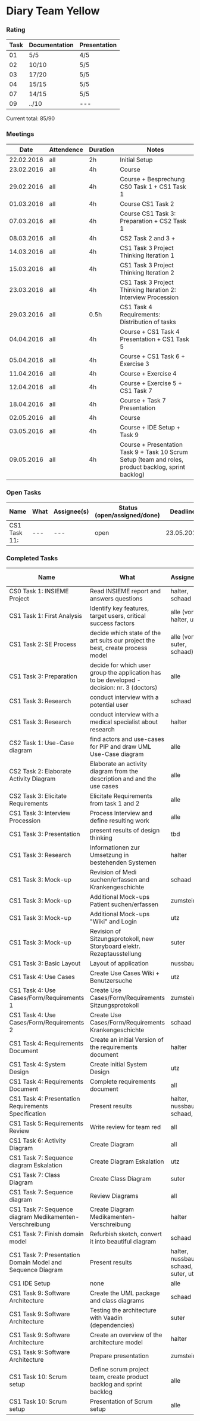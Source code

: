 # Diary Team Yellow

### Rating
| Task  | Documentation | Presentation|
| --- | --- | --- | 
| 01 | 5/5 | 4/5 | 
| 02 | 10/10 | 5/5 | 
| 03 | 17/20 | 5/5 | 
| 04 | 15/15 | 5/5 | 
| 07 | 14/15 | 5/5 | 
| 09 | ../10 | --- | 

Current total: 85/90
### Meetings
| Date | Attendence | Duration | Notes  |
| --- | --- | --- | --- |
| 22.02.2016 | all | 2h | Initial Setup |
| 23.02.2016 | all | 4h | Course |
| 29.02.2016 | all | 4h | Course + Besprechung CS0 Task 1 + CS1 Task 1 |
| 01.03.2016 | all | 4h | Course CS1 Task 2 |
| 07.03.2016 | all | 4h | Course CS1 Task 3: Preparation + CS2 Task 1 |
| 08.03.2016 | all | 4h | CS2 Task 2 and 3 +  |
| 14.03.2016 | all | 4h | CS1 Task 3 Project Thinking Iteration 1 |
| 15.03.2016 | all | 4h | CS1 Task 3 Project Thinking Iteration 2 |
| 23.03.2016 | all | 4h | CS1 Task 3 Project Thinking Iteration 2: Interview Procession |
| 29.03.2016 | all | 0.5h | CS1 Task 4 Requirements: Distribution of tasks |
| 04.04.2016 | all | 4h | Course + CS1 Task 4 Presentation + CS1 Task 5 |
| 05.04.2016 | all | 4h | Course + CS1 Task 6 + Exercise 3 |
| 11.04.2016 | all | 4h | Course + Exercise 4 |
| 12.04.2016 | all | 4h | Course + Exercise 5 + CS1 Task 7 |
| 18.04.2016 | all | 4h | Course + Task 7 Presentation |
| 02.05.2016 | all | 4h | Course  |
| 03.05.2016 | all | 4h | Course + IDE Setup + Task 9 |
| 09.05.2016 | all | 4h | Course + Presentation Task 9 + Task 10 Scrum Setup (team and roles, product backlog, sprint backlog) |

### Open Tasks
| Name  | What | Assignee(s)  | Status (open/assigned/done) | Deadline  |
| --- | --- | --- | --- | --- |
| CS1 Task 11:  | --- | --- | open | 23.05.2016 |


### Completed Tasks
| Name  | What | Assignee(s)  | Status (done) | Deadline  |
| --- | --- | --- | --- | --- |
| CS0 Task 1: INSIEME Project | Read INSIEME report and answers questions | halter, schaad | done | 29.02.2016  |
| CS1 Task 1: First Analysis | Identify key features, target users, critical success factors | alle (vortrag halter, utz) | done | 29.02.2016 |
| CS1 Task 2: SE Process | decide which state of the art suits our project the best, create process model |  alle (vortrag suter, schaad) | done | 01.03.2016 |
| CS1 Task 3: Preparation | decide for which user group the application has to be developed - decision: nr. 3 (doctors)  |  alle | done | 07.03.2016 |
| CS1 Task 3: Research | conduct interview with a potential user | schaad | done | 18.03.2016 |
| CS1 Task 3: Research | conduct interview with a medical specialist about research | halter | done | 21.03.2016 |
| CS2 Task 1: Use-Case diagram | find actors and use-cases for PIP and draw UML Use-Case diagram | alle | done | 08.03.2016 |
| CS2 Task 2: Elaborate Activity Diagram | Elaborate an activity diagram from the description and and the use cases | alle | done | 08.03.2016 |
| CS2 Task 3: Elicitate Requirements | Elicitate Requirements from task 1 and 2 | alle | done | 08.03.2016 |
| CS1 Task 3: Interview Procession | Process Interview and define resulting work | alle | done | 23.03.2016 |
| CS1 Task 3: Presentation | present results of design thinking | tbd | done | 29.03.2016 |
| CS1 Task 3: Research | Informationen zur Umsetzung in bestehenden Systemen | halter | done | 29.03.2016 |
| CS1 Task 3: Mock-up | Revision of Medi suchen/erfassen and Krankengeschichte | schaad | done | 29.03.2016 |
| CS1 Task 3: Mock-up | Additional Mock-ups Patient suchen/erfassen | zumstein | done | 29.03.2016 |
| CS1 Task 3: Mock-up | Additional Mock-ups "Wiki" and Login | utz | done | 29.03.2016 |
| CS1 Task 3: Mock-up | Revision of Sitzungsprotokoll, new Storyboard elektr. Rezeptausstellung | suter | done | 29.03.2016 |
| CS1 Task 3: Basic Layout | Layout of application | nussbaum | done | 29.03.2016 |
| CS1 Task 4: Use Cases | Create Use Cases Wiki + Benutzersuche | utz | done | 03.04.2016 |
| CS1 Task 4: Use Cases/Form/Requirements 1 | Create Use Cases/Form/Requirements Sitzungsprotokoll | zumstein | done | 03.04.2016 |
| CS1 Task 4: Use Cases/Form/Requirements 2 | Create Use Cases/Form/Requirements Krankengeschichte | schaad | done | 03.04.2016 |
| CS1 Task 4:  Requirements Document | Create an initial Version of the requirements document | halter | done | 03.04.2016 |
| CS1 Task 4:  System Design | Create initial System Design | utz | done | 03.04.2016 |
| CS1 Task 4:  Requirements Document | Complete requirements document | all | done | 04.04.2016 |
| CS1 Task 4:  Presentation Requirements Specification | Present results | halter, nussbaum, schaad, utz | done | 04.04.2016 |
| CS1 Task 5:  Requirements Review | Write review for team red | all | done | 04.04.2016 |
| CS1 Task 6:  Activity Diagram | Create Diagram | all | done | 05.04.2016 |
| CS1 Task 7:  Sequence diagram Eskalation | Create Diagram Eskalation | utz | done | 14.04.2016 |
| CS1 Task 7:  Class Diagram | Create Class Diagram | suter | done | 18.04.2016 |
| CS1 Task 7:  Sequence diagram | Review Diagrams | all | done | 18.04.2016 |
| CS1 Task 7:  Sequence diagram Medikamenten-Verschreibung | Create Diagram Medikamenten-Verschreibung | halter  | done |18.04.2016|
| CS1 Task 7:  Finish domain model | Refurbish sketch, convert it into beautiful diagram | schaad  | done | 18.04.2016|
| CS1 Task 7:  Presentation Domain Model and Sequence Diagram | Present results | halter, nussbaum, schaad, suter, utz | done | 18.04.2016 |
| CS1 IDE Setup | none | alle | done | 03.05.2016 |
| CS1 Task 9: Software Architecture | Create the UML package and class diagrams | schaad | done | 08.05.2016 |
| CS1 Task 9: Software Architecture | Testing the architecture with Vaadin (dependencies) | suter | done | 08.05.2016 |
| CS1 Task 9: Software Architecture | Create an overview of the architecture model | halter | done |  08.05.2016 |
| CS1 Task 9: Software Architecture | Prepare presentation | zumstein | done |  09.05.2016 |
| CS1 Task 10: Scrum setup | Define scrum project team, create product backlog and sprint backlog | alle | done |  09.05.2016 |
| CS1 Task 10: Scrum setup | Presentation of Scrum setup | alle | done |  09.05.2016 |

